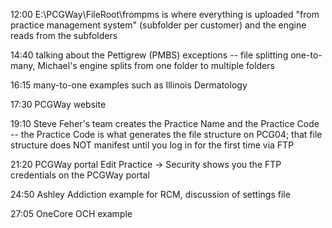 12:00 E:\PCGWay\FileRoot\frompms is where everything is uploaded "from practice management system" (subfolder per customer) and the engine reads from the subfolders

14:40 talking about the Pettigrew (PMBS) exceptions -- file splitting one-to-many, Michael's engine splits from one folder to multiple folders

16:15 many-to-one examples such as Illinois Dermatology

17:30 PCGWay website

19:10 Steve Feher's team creates the Practice Name and the Practice Code -- the Practice Code is what generates the file structure on PCG04; that file structure does NOT manifest until you log in for the first time via FTP

21:20 PCGWay portal Edit Practice -> Security shows you the FTP credentials on the PCGWay portal

24:50 Ashley Addiction example for RCM, discussion of settings file

27:05 OneCore OCH example